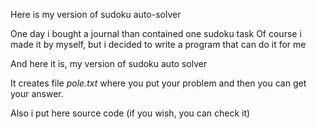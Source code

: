 Here is my version of sudoku auto-solver

One day i bought a journal than contained one sudoku task
Of course i made it by myself, but i decided to write a program that can do it for me

And here it is, my version of sudoku auto solver

It creates file *pole.txt* where you put your problem and then you can get your answer.

Also i put here source code (if you wish, you can check it)

